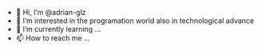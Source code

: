 - 👋 Hi, I’m @adrian-glz
- 👀 I’m interested in  the programation world also  in technological advance 
- 🌱 I’m currently learning ...
- 📫 How to reach me ...

<!---
adrian-glz/adrian-glz is a ✨ special ✨ repository because its `README.md` (this file) appears on your GitHub profile.
You can click the Preview link to take a look at your changes.
--->

